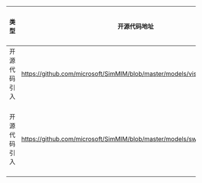 | 类型 | 开源代码地址 | 文件名 | 公网IP地址/公网URL地址/域名/邮箱地址 | 用途说明 |
| ---- | ------------ | ------ | ------------------------------------ | -------- |
| 开源代码引入 | https://github.com/microsoft/SimMIM/blob/master/models/vision_transformer.py|SimMIM_for_PyTorch/models/vision_transformer.py	| https://github.com/microsoft/unilm/tree/master/be | 源码实现 |
| 开源代码引入 | https://github.com/microsoft/SimMIM/blob/master/models/swin_transformer.py|SimMIM_for_PyTorch/models/swin_transformer.py	| https://arxiv.org/pdf/2103.140 | 引用论文参考地址 |